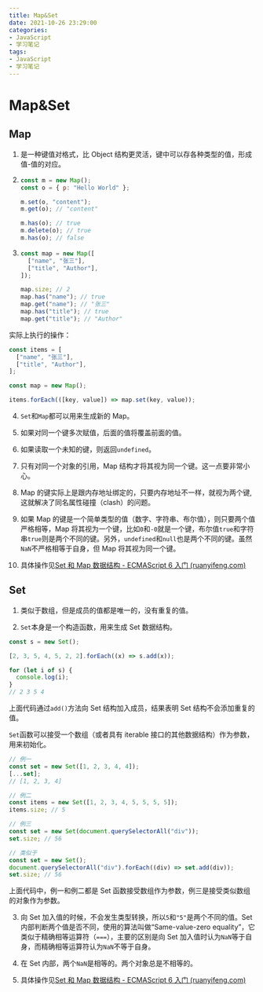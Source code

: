 ```yaml
---
title: Map&Set
date: 2021-10-26 23:29:00
categories:
- JavaScript
- 学习笔记
tags:
- JavaScript
- 学习笔记
---
```


# Map&Set

## Map

1. 是一种键值对格式，比 Object 结构更灵活，键中可以存各种类型的值，形成值-值的对应。

2. ```js
   const m = new Map();
   const o = { p: "Hello World" };

   m.set(o, "content");
   m.get(o); // "content"

   m.has(o); // true
   m.delete(o); // true
   m.has(o); // false
   ```

3. ```javascript
   const map = new Map([
     ["name", "张三"],
     ["title", "Author"],
   ]);

   map.size; // 2
   map.has("name"); // true
   map.get("name"); // "张三"
   map.has("title"); // true
   map.get("title"); // "Author"
   ```

实际上执行的操作：

```js
const items = [
  ["name", "张三"],
  ["title", "Author"],
];

const map = new Map();

items.forEach(([key, value]) => map.set(key, value));
```

4. `Set`和`Map`都可以用来生成新的 Map。

5. 如果对同一个键多次赋值，后面的值将覆盖前面的值。

6. 如果读取一个未知的键，则返回`undefined`。

7. 只有对同一个对象的引用，Map 结构才将其视为同一个键。这一点要非常小心。

8. Map 的键实际上是跟内存地址绑定的，只要内存地址不一样，就视为两个键,这就解决了同名属性碰撞（clash）的问题。

9. 如果 Map 的键是一个简单类型的值（数字、字符串、布尔值），则只要两个值严格相等，Map 将其视为一个键，比如`0`和`-0`就是一个键，布尔值`true`和字符串`true`则是两个不同的键。另外，`undefined`和`null`也是两个不同的键。虽然`NaN`不严格相等于自身，但 Map 将其视为同一个键。

10. 具体操作见[Set 和 Map 数据结构 - ECMAScript 6 入门 (ruanyifeng.com)](https://es6.ruanyifeng.com/#docs/set-map#WeakSet)

## Set

1. 类似于数组，但是成员的值都是唯一的，没有重复的值。

2. `Set`本身是一个构造函数，用来生成 Set 数据结构。

```javascript
const s = new Set();

[2, 3, 5, 4, 5, 2, 2].forEach((x) => s.add(x));

for (let i of s) {
  console.log(i);
}
// 2 3 5 4
```

上面代码通过`add()`方法向 Set 结构加入成员，结果表明 Set 结构不会添加重复的值。

`Set`函数可以接受一个数组（或者具有 iterable 接口的其他数据结构）作为参数，用来初始化。

```javascript
// 例一
const set = new Set([1, 2, 3, 4, 4]);
[...set];
// [1, 2, 3, 4]

// 例二
const items = new Set([1, 2, 3, 4, 5, 5, 5, 5]);
items.size; // 5

// 例三
const set = new Set(document.querySelectorAll("div"));
set.size; // 56

// 类似于
const set = new Set();
document.querySelectorAll("div").forEach((div) => set.add(div));
set.size; // 56
```

上面代码中，例一和例二都是 Set 函数接受数组作为参数，例三是接受类似数组的对象作为参数。

3. 向 Set 加入值的时候，不会发生类型转换，所以`5`和`"5"`是两个不同的值。Set 内部判断两个值是否不同，使用的算法叫做“Same-value-zero equality”，它类似于精确相等运算符（`===`），主要的区别是向 Set 加入值时认为`NaN`等于自身，而精确相等运算符认为`NaN`不等于自身。

4. 在 Set 内部，两个`NaN`是相等的。两个对象总是不相等的。

5. 具体操作见[Set 和 Map 数据结构 - ECMAScript 6 入门 (ruanyifeng.com)](https://es6.ruanyifeng.com/#docs/set-map)

